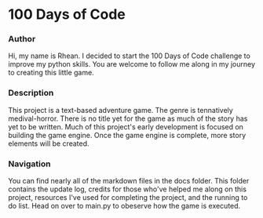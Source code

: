 # 100 Days of Code

### Author
Hi, my name is Rhean. I decided to start the 100 Days of Code challenge to improve my python skills. You are welcome to follow me along in my journey to creating this little game.

### Description
This project is a text-based adventure game. The genre is tennatively medival-horror. There is no title yet for the game as much of the story has yet to be written. Much of this project's early development is focused on building the game engine. Once the game engine is complete, more story elements will be created.

### Navigation
You can find nearly all of the markdown files in the docs folder. This folder contains the update log, credits for those who've helped me along on this project, resources I've used for completing the project, and the running to do list. Head on over to main.py to obeserve how the game is executed.